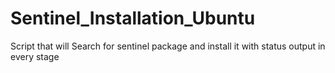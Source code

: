 # Sentinel_Installation_Ubuntu
Script that will Search for sentinel package and install it with status output in every stage 
